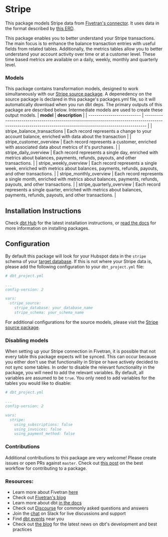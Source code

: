 # Stripe 

This package models Stripe data from [Fivetran's connector](https://fivetran.com/docs/applications/stripe). It uses data in the format described by [this ERD](https://docs.google.com/presentation/d/1DgcGgNNcH8KPiAjaFNkvT6nEpY6hJd6DZ7ux_CdIF8A/edit).

This package enables you to better understand your Stripe transactions. The main focus is to enhance the balance transaction entries with useful fields from related tables. Additionally, the metrics tables allow you to better understand your account activity over time or at a customer level. These time based metrics are available on a daily, weekly, monthly and quarterly level.


### Models
This package contains transformation models, designed to work simultaneously with our [Stripe source package](https://github.com/fivetran/dbt_stripe_source). A depenedency on the source package is declared in this package's packages.yml file, so it will automatically download when you run dbt deps. The primary outputs of this package are described below. Intermediate models are used to create these output models.
| **model**                  | **description**                                                                                                                                               |
| -------------------------- | ------------------------------------------------------------------------------------------------------------------------------------------------------------- |
| stripe\_balance\_transactions             | Each record represents a change to your account balance, enriched with data about the transaction                                             |
| stripe\_customer\_overview     | Each record represents a customer, enriched with associated data about metrics of it's purchases. |
| stripe\_daily\_overview     | Each record represents a single day, enriched with metrics about balances, payments, refunds, payouts, and other transactions.                              |
| stripe\_weekly\_overview    | Each record represents a single week, enriched with metrics about balances, payments, refunds, payouts, and other transactions.                               |
| stripe\_monthly\_overview   | Each record represents a single month, enriched with metrics about balances, payments, refunds, payouts, and other transactions.                             |
| stripe\_quarterly\_overview | Each record represents a single quarter, enriched with metrics about balances, payments, refunds, payouts, and other transactions.                           |




## Installation Instructions
Check [dbt Hub](https://hub.getdbt.com/) for the latest installation instructions, or [read the docs](https://docs.getdbt.com/docs/package-management) for more information on installing packages.

## Configuration
By default this package will look for your Hubspot data in the `stripe` schema of your [target database](https://docs.getdbt.com/docs/running-a-dbt-project/using-the-command-line-interface/configure-your-profile). If this is not where your Stripe data is, please add the following configuration to your `dbt_project.yml` file:

```yml
# dbt_project.yml

...
config-version: 2

vars:
  stripe_source:
    stripe_database: your_database_name
    stripe_schema: your_schema_name 
```

For additional configurations for the source models, please visit the [Stripe source package](https://github.com/fivetran/dbt_stripe_source).

### Disabling models

When setting up your Stripe connection in Fivetran, it is possible that not every table this package expects will be synced. This can occur because you either don't use that functionality in Stripe or have actively decided to not sync some tables. In order to disable the relevant functionality in the package, you will need to add the relevant variables. By default, all variables are assumed to be `true`. You only need to add variables for the tables you would like to disable:  

```yml
# dbt_project.yml

...
config-version: 2

vars:
  stripe:
    using_subscriptions: false
    using_invoices: false
    using_payment_method: false
```


### Contributions ###

Additional contributions to this package are very welcome! Please create issues
or open PRs against `master`. Check out 
[this post](https://discourse.getdbt.com/t/contributing-to-a-dbt-package/657) 
on the best workflow for contributing to a package.

### Resources:
- Learn more about Fivetran [here](https://fivetran.com/docs)
- Check out [Fivetran's blog](https://fivetran.com/blog)
- Learn more about dbt [in the docs](https://docs.getdbt.com/docs/introduction)
- Check out [Discourse](https://discourse.getdbt.com/) for commonly asked questions and answers
- Join the [chat](http://slack.getdbt.com/) on Slack for live discussions and support
- Find [dbt events](https://events.getdbt.com) near you
- Check out [the blog](https://blog.getdbt.com/) for the latest news on dbt's development and best practices

